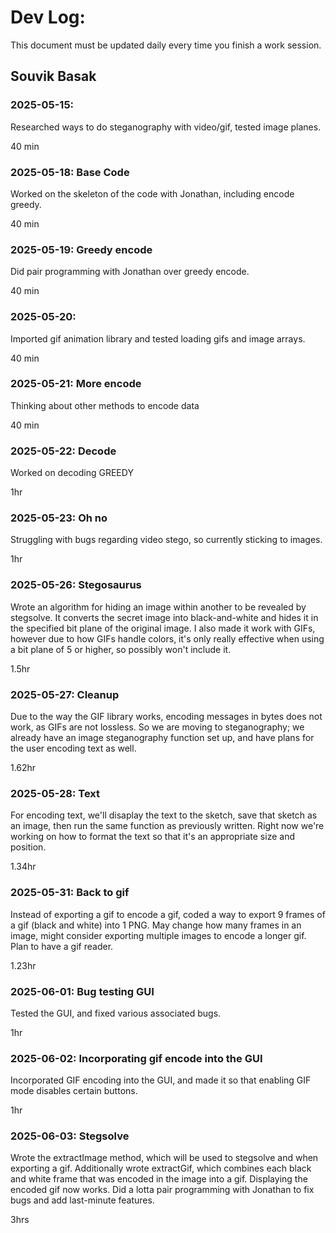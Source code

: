 # Dev Log:

This document must be updated daily every time you finish a work session.

## Souvik Basak

### 2025-05-15: 
Researched ways to do steganography with video/gif, tested image planes.

40 min

### 2025-05-18: Base Code
Worked on the skeleton of the code with Jonathan, including encode greedy.

40 min

### 2025-05-19: Greedy encode
Did pair programming with Jonathan over greedy encode.

40 min

### 2025-05-20:
Imported gif animation library and tested loading gifs and image arrays.

40 min

### 2025-05-21: More encode
Thinking about other methods to encode data

40 min

### 2025-05-22: Decode
Worked on decoding GREEDY

1hr

### 2025-05-23: Oh no
Struggling with bugs regarding video stego, so currently sticking to images.

1hr

### 2025-05-26: Stegosaurus
Wrote an algorithm for hiding an image within another to be revealed by stegsolve. It converts the secret image into black-and-white and hides it in the specified bit plane of the original image. I also made it work with GIFs, however due to how GIFs handle colors, it's only really effective when using a bit plane of 5 or higher, so possibly won't include it.

1.5hr

### 2025-05-27: Cleanup
Due to the way the GIF library works, encoding messages in bytes does not work, as GIFs are not lossless. So we are moving to steganography; we already have an image steganography function set up, and have plans for the user encoding text as well.

1.62hr

### 2025-05-28: Text
For encoding text, we'll disaplay the text to the sketch, save that sketch as an image, then run the same function as previously written. Right now we're working on how to format the text so that it's an appropriate size and position.

1.34hr

### 2025-05-31: Back to gif
Instead of exporting a gif to encode a gif, coded a way to export 9 frames of a gif (black and white) into 1 PNG. May change how many frames in an image, might consider exporting multiple images to encode a longer gif. Plan to have a gif reader.

1.23hr

### 2025-06-01: Bug testing GUI
Tested the GUI, and fixed various associated bugs.

1hr

### 2025-06-02: Incorporating gif encode into the GUI
Incorporated GIF encoding into the GUI, and made it so that enabling GIF mode disables certain buttons.

1hr

### 2025-06-03: Stegsolve
Wrote the extractImage method, which will be used to stegsolve and when exporting a gif. Additionally wrote extractGif, which combines each black and white frame that was encoded in the image into a gif. Displaying the encoded gif now works. Did a lotta pair programming with Jonathan to fix bugs and add last-minute features.

3hrs
